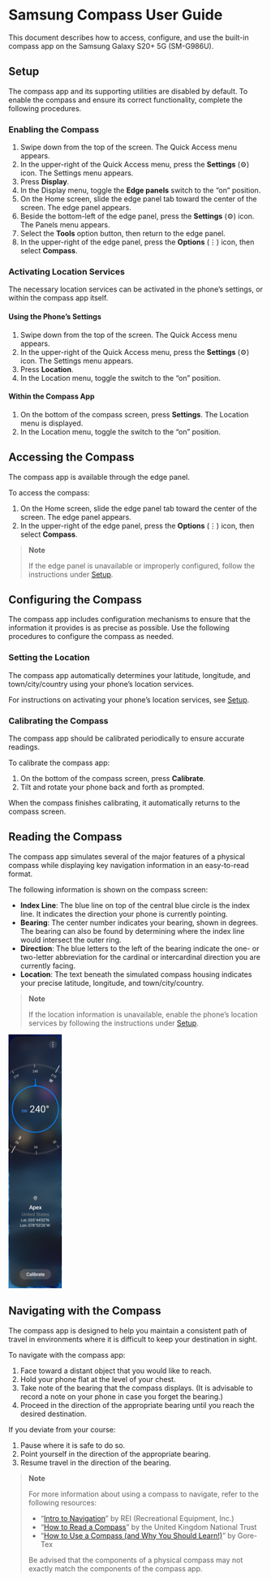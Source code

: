 # Samsung Compass User Guide

This document describes how to access, configure, and use the built-in compass app on the Samsung Galaxy S20+ 5G (SM-G986U).


## Setup

The compass app and its supporting utilities are disabled by default. To enable the compass and ensure its correct functionality, complete the following procedures.


### Enabling the Compass

1. Swipe down from the top of the screen. The Quick Access menu appears.
2. In the upper-right of the Quick Access menu, press the **Settings** (⚙) icon. The Settings menu appears.
3. Press **Display**.
4. In the Display menu, toggle the **Edge panels** switch to the “on” position.
5. On the Home screen, slide the edge panel tab toward the center of the screen. The edge panel appears.
6. Beside the bottom-left of the edge panel, press the **Settings** (⚙) icon. The Panels menu appears.
7. Select the **Tools** option button, then return to the edge panel.
8. In the upper-right of the edge panel, press the **Options** (⋮) icon, then select **Compass**.


### Activating Location Services

The necessary location services can be activated in the phone’s settings, or within the compass app itself.


#### Using the Phone’s Settings

1. Swipe down from the top of the screen. The Quick Access menu appears.
2. In the upper-right of the Quick Access menu, press the **Settings** (⚙) icon. The Settings menu appears.
3. Press **Location**.
4. In the Location menu, toggle the switch to the “on” position.


#### Within the Compass App

1. On the bottom of the compass screen, press **Settings**. The Location menu is displayed.
2. In the Location menu, toggle the switch to the “on” position.


## Accessing the Compass

The compass app is available through the edge panel.

To access the compass:

1. On the Home screen, slide the edge panel tab toward the center of the screen. The edge panel appears.
2. In the upper-right of the edge panel, press the **Options** (⋮) icon, then select **Compass**.

> **Note**
> 
> If the edge panel is unavailable or improperly configured, follow the instructions under [Setup](#setup).


## Configuring the Compass

The compass app includes configuration mechanisms to ensure that the information it provides is as precise as possible. Use the following procedures to configure the compass as needed.


### Setting the Location

The compass app automatically determines your latitude, longitude, and town/city/country using your phone’s location services.

For instructions on activating your phone’s location services, see [Setup](#setup).


### Calibrating the Compass

The compass app should be calibrated periodically to ensure accurate readings.

To calibrate the compass app:

1. On the bottom of the compass screen, press **Calibrate**.
2. Tilt and rotate your phone back and forth as prompted.

When the compass finishes calibrating, it automatically returns to the compass screen.


## Reading the Compass

The compass app simulates several of the major features of a physical compass while displaying key navigation information in an easy-to-read format.

The following information is shown on the compass screen:

* **Index Line**: The blue line on top of the central blue circle is the index line. It indicates the direction your phone is currently pointing.
* **Bearing**: The center number indicates your bearing, shown in degrees. The bearing can also be found by determining where the index line would intersect the outer ring.
* **Direction**: The blue letters to the left of the bearing indicate the one- or two-letter abbreviation for the cardinal or intercardinal direction you are currently facing.
* **Location**: The text beneath the simulated compass housing indicates your precise latitude, longitude, and town/city/country.

> **Note**
> 
> If the location information is unavailable, enable the phone’s location services by following the instructions under [Setup](#setup).

<img src="/images/samsung_compass.jpg" width="105" height="500">

## Navigating with the Compass

The compass app is designed to help you maintain a consistent path of travel in environments where it is difficult to keep your destination in sight.

To navigate with the compass app:

1. Face toward a distant object that you would like to reach.
2. Hold your phone flat at the level of your chest.
3. Take note of the bearing that the compass displays. (It is advisable to record a note on your phone in case you forget the bearing.)
4. Proceed in the direction of the appropriate bearing until you reach the desired destination.

If you deviate from your course:

1. Pause where it is safe to do so.
2. Point yourself in the direction of the appropriate bearing.
3. Resume travel in the direction of the bearing.

> **Note**
> 
> For more information about using a compass to navigate, refer to the following resources:
> * “<a href="https://www.rei.com/learn/series/intro-to-navigation">Intro to Navigation</a>” by REI (Recreational Equipment, Inc.)
> * “<a href="https://www.nationaltrust.org.uk/features/how-to-read-a-compass">How to Read a Compass</a>” by the United Kingdom National Trust
> * “<a href="https://www.gore-tex.com/blog/how-to-use-a-compass">How to Use a Compass (and Why You Should Learn!)</a>” by Gore-Tex
> 
> Be advised that the components of a physical compass may not exactly match the components of the compass app.

